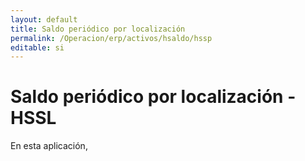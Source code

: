 ```yaml
---
layout: default
title: Saldo periódico por localización
permalink: /Operacion/erp/activos/hsaldo/hssp
editable: si
---
```


# Saldo periódico por localización - HSSL  

En esta aplicación, 
